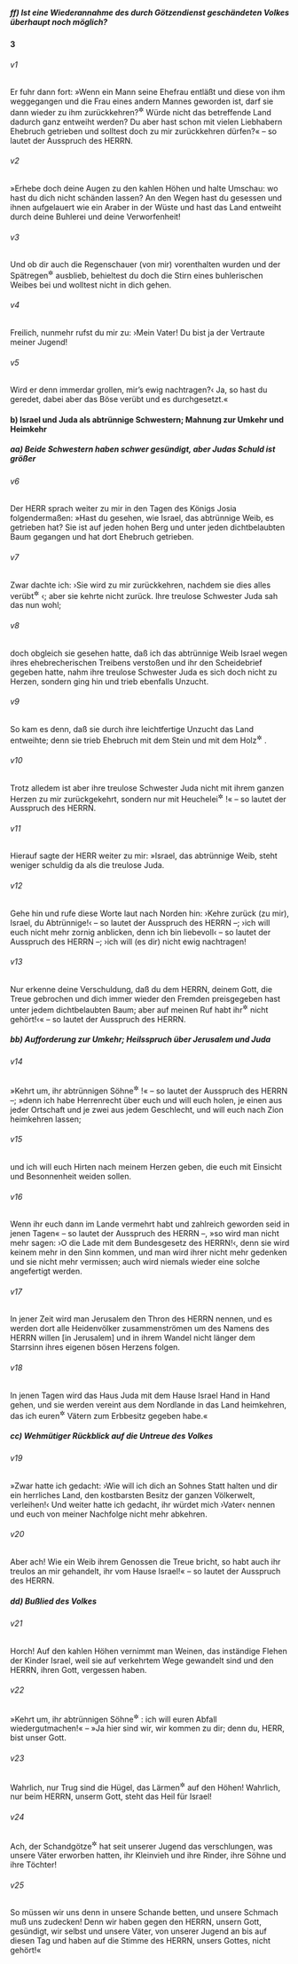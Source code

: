 ##### ff) Ist eine Wiederannahme des durch Götzendienst geschändeten Volkes überhaupt noch möglich?

__3__

###### v1
Er fuhr dann fort: »Wenn ein Mann seine Ehefrau entläßt und diese von ihm weggegangen und die Frau eines andern Mannes geworden ist, darf sie dann wieder zu ihm zurückkehren?<sup title="vgl. 5.Mose 24,1-4">&#x2732;</sup>
 Würde nicht das betreffende Land dadurch ganz entweiht werden? Du aber hast schon mit vielen Liebhabern Ehebruch getrieben und solltest doch zu mir zurückkehren dürfen?« – so lautet der Ausspruch des HERRN.

###### v2
»Erhebe doch deine Augen zu den kahlen Höhen und halte Umschau: wo hast du dich nicht schänden lassen? An den Wegen hast du gesessen und ihnen aufgelauert wie ein Araber in der Wüste und hast das Land entweiht durch deine Buhlerei und deine Verworfenheit!

###### v3
Und ob dir auch die Regenschauer (von mir) vorenthalten wurden und der Spätregen<sup title="= Frühlingsregen">&#x2732;</sup>
 ausblieb, behieltest du doch die Stirn eines buhlerischen Weibes bei und wolltest nicht in dich gehen.

###### v4
Freilich, nunmehr rufst du mir zu: ›Mein Vater! Du bist ja der Vertraute meiner Jugend!

###### v5
Wird er denn immerdar grollen, mir’s ewig nachtragen?‹ Ja, so hast du geredet, dabei aber das Böse verübt und es durchgesetzt.«

#### b) Israel und Juda als abtrünnige Schwestern; Mahnung zur Umkehr und Heimkehr

##### aa) Beide Schwestern haben schwer gesündigt, aber Judas Schuld ist größer


###### v6
Der HERR sprach weiter zu mir in den Tagen des Königs Josia folgendermaßen: »Hast du gesehen, wie Israel, das abtrünnige Weib, es getrieben hat? Sie ist auf jeden hohen Berg und unter jeden dichtbelaubten Baum gegangen und hat dort Ehebruch getrieben.

###### v7
Zwar dachte ich: ›Sie wird zu mir zurückkehren, nachdem sie dies alles verübt<sup title="oder: so getrieben hat">&#x2732;</sup>
‹; aber sie kehrte nicht zurück. Ihre treulose Schwester Juda sah das nun wohl;

###### v8
doch obgleich sie gesehen hatte, daß ich das abtrünnige Weib Israel wegen ihres ehebrecherischen Treibens verstoßen und ihr den Scheidebrief gegeben hatte, nahm ihre treulose Schwester Juda es sich doch nicht zu Herzen, sondern ging hin und trieb ebenfalls Unzucht.

###### v9
So kam es denn, daß sie durch ihre leichtfertige Unzucht das Land entweihte; denn sie trieb Ehebruch mit dem Stein und mit dem Holz<sup title="vgl. 2,27">&#x2732;</sup>
.

###### v10
Trotz alledem ist aber ihre treulose Schwester Juda nicht mit ihrem ganzen Herzen zu mir zurückgekehrt, sondern nur mit Heuchelei<sup title="= zum Schein">&#x2732;</sup>
!« – so lautet der Ausspruch des HERRN.


###### v11
Hierauf sagte der HERR weiter zu mir: »Israel, das abtrünnige Weib, steht weniger schuldig da als die treulose Juda.

###### v12
Gehe hin und rufe diese Worte laut nach Norden hin: ›Kehre zurück (zu mir), Israel, du Abtrünnige!‹ – so lautet der Ausspruch des HERRN –; ›ich will euch nicht mehr zornig anblicken, denn ich bin liebevoll‹ – so lautet der Ausspruch des HERRN –; ›ich will (es dir) nicht ewig nachtragen!

###### v13
Nur erkenne deine Verschuldung, daß du dem HERRN, deinem Gott, die Treue gebrochen und dich immer wieder den Fremden preisgegeben hast unter jedem dichtbelaubten Baum; aber auf meinen Ruf habt ihr<sup title="oder: hast du">&#x2732;</sup>
 nicht gehört!‹« – so lautet der Ausspruch des HERRN.

##### bb) Aufforderung zur Umkehr; Heilsspruch über Jerusalem und Juda


###### v14
»Kehrt um, ihr abtrünnigen Söhne<sup title="oder: Kinder">&#x2732;</sup>
!« – so lautet der Ausspruch des HERRN –; »denn ich habe Herrenrecht über euch und will euch holen, je einen aus jeder Ortschaft und je zwei aus jedem Geschlecht, und will euch nach Zion heimkehren lassen;

###### v15
und ich will euch Hirten nach meinem Herzen geben, die euch mit Einsicht und Besonnenheit weiden sollen.

###### v16
Wenn ihr euch dann im Lande vermehrt habt und zahlreich geworden seid in jenen Tagen« – so lautet der Ausspruch des HERRN –, »so wird man nicht mehr sagen: ›O die Lade mit dem Bundesgesetz des HERRN!‹, denn sie wird keinem mehr in den Sinn kommen, und man wird ihrer nicht mehr gedenken und sie nicht mehr vermissen; auch wird niemals wieder eine solche angefertigt werden.

###### v17
In jener Zeit wird man Jerusalem den Thron des HERRN nennen, und es werden dort alle Heidenvölker zusammenströmen um des Namens des HERRN willen [in Jerusalem] und in ihrem Wandel nicht länger dem Starrsinn ihres eigenen bösen Herzens folgen.

###### v18
In jenen Tagen wird das Haus Juda mit dem Hause Israel Hand in Hand gehen, und sie werden vereint aus dem Nordlande in das Land heimkehren, das ich euren<sup title="oder: ihren">&#x2732;</sup>
 Vätern zum Erbbesitz gegeben habe.«

##### cc) Wehmütiger Rückblick auf die Untreue des Volkes


###### v19
»Zwar hatte ich gedacht: ›Wie will ich dich an Sohnes Statt halten und dir ein herrliches Land, den kostbarsten Besitz der ganzen Völkerwelt, verleihen!‹ Und weiter hatte ich gedacht, ihr würdet mich ›Vater‹ nennen und euch von meiner Nachfolge nicht mehr abkehren.

###### v20
Aber ach! Wie ein Weib ihrem Genossen die Treue bricht, so habt auch ihr treulos an mir gehandelt, ihr vom Hause Israel!« – so lautet der Ausspruch des HERRN.

##### dd) Bußlied des Volkes


###### v21
Horch! Auf den kahlen Höhen vernimmt man Weinen, das inständige Flehen der Kinder Israel, weil sie auf verkehrtem Wege gewandelt sind und den HERRN, ihren Gott, vergessen haben.

###### v22
»Kehrt um, ihr abtrünnigen Söhne<sup title="oder: Kinder">&#x2732;</sup>
: ich will euren Abfall wiedergutmachen!« – »Ja hier sind wir, wir kommen zu dir; denn du, HERR, bist unser Gott.

###### v23
Wahrlich, nur Trug sind die Hügel, das Lärmen<sup title="= die lärmenden Feste">&#x2732;</sup>
 auf den Höhen! Wahrlich, nur beim HERRN, unserm Gott, steht das Heil für Israel!

###### v24
Ach, der Schandgötze<sup title="vgl. 11,13">&#x2732;</sup>
 hat seit unserer Jugend das verschlungen, was unsere Väter erworben hatten, ihr Kleinvieh und ihre Rinder, ihre Söhne und ihre Töchter!

###### v25
So müssen wir uns denn in unsere Schande betten, und unsere Schmach muß uns zudecken! Denn wir haben gegen den HERRN, unsern Gott, gesündigt, wir selbst und unsere Väter, von unserer Jugend an bis auf diesen Tag und haben auf die Stimme des HERRN, unsers Gottes, nicht gehört!«